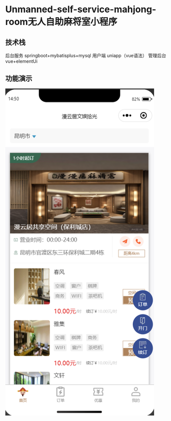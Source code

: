 Unmanned-self-service-mahjong-room无人自助麻将室小程序
===

 技术栈
---

后台服务 springboot+mybatisplus+mysql 用户端 uniapp（vue语法） 管理后台 vue+elementUi

功能演示
---

![homePage](https://raw.githubusercontent.com/yudenggang/UnmannedSelfServiceMahjongRoom/main/homePage.jpg)
